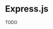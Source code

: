 # Express.js

<!--
https://dev.to/matttyler/series/4804

https://dev.to/matttyler/how-to-build-deploy-a-serverless-express-api-17n
-->

TODO
